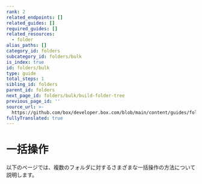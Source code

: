 ```yaml
---
rank: 2
related_endpoints: []
related_guides: []
required_guides: []
related_resources:
  - folder
alias_paths: []
category_id: folders
subcategory_id: folders/bulk
is_index: true
id: folders/bulk
type: guide
total_steps: 1
sibling_id: folders
parent_id: folders
next_page_id: folders/bulk/build-folder-tree
previous_page_id: ''
source_url: >-
  https://github.com/box/developer.box.com/blob/main/content/guides/folders/bulk/index.md
fullyTranslated: true
---
```

# 一括操作

以下のページでは、複数のフォルダに対するさまざまな一括操作の方法について説明します。
